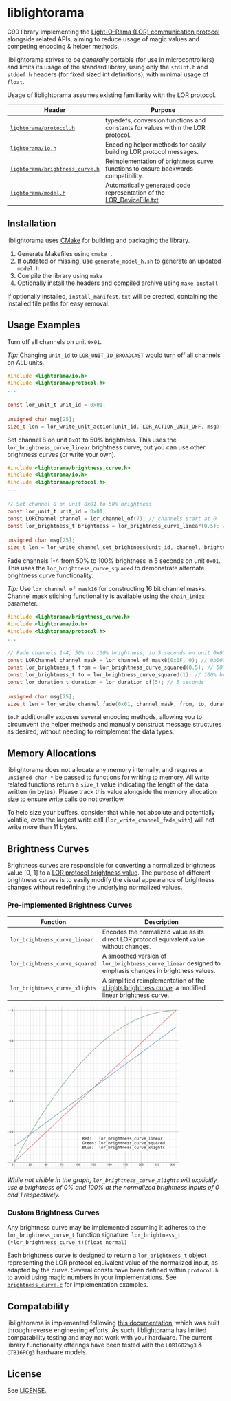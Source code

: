# liblightorama
C90 library implementing the [Light-O-Rama (LOR) communication protocol](https://github.com/Cryptkeeper/lightorama-protocol) alongside related APIs, aiming to reduce usage of magic values and competing encoding & helper methods.

liblightorama strives to be _generally_ portable (for use in microcontrollers) and limits its usage of the standard library, using only the `stdint.h` and `stddef.h` headers (for fixed sized int definitions), with minimal usage of `float`.

Usage of liblightorama assumes existing familiarity with the LOR protocol.

| Header | Purpose |
| --- | --- |
| [`lightorama/protocol.h`](protocol.h) | typedefs, conversion functions and constants for values within the LOR protocol. |
| [`lightorama/io.h`](io.h) | Encoding helper methods for easily building LOR protocol messages. |
| [`lightorama/brightness_curve.h`](brightness_curve.h) | Reimplementation of brightness curve functions to ensure backwards compatibility. |
| [`lightorama/model.h`](model.h) | Automatically generated code representation of the [LOR_DeviceFile.txt](http://www1.lightorama.com/downloads/LOR_DeviceFile.txt). |

## Installation
liblightorama uses [CMake](https://cmake.org/) for building and packaging the library.

1. Generate Makefiles using `cmake .`
2. If outdated or missing, use `generate_model_h.sh` to generate an updated `model.h`
3. Compile the library using `make`
4. Optionally install the headers and compiled archive using `make install`

If optionally installed, `install_manifest.txt` will be created, containing the installed file paths for easy removal.

## Usage Examples
Turn off all channels on unit `0x01`.

_Tip:_ Changing `unit_id` to `LOR_UNIT_ID_BROADCAST` would turn off all channels on ALL units.

```C
#include <lightorama/io.h>
#include <lightorama/protocol.h>
...

const lor_unit_t unit_id = 0x01;

unsigned char msg[25];
size_t len = lor_write_unit_action(unit_id, LOR_ACTION_UNIT_OFF, msg);
```

Set channel 8 on unit `0x01` to 50% brightness. This uses the `lor_brightness_curve_linear` brightness curve, but you can use other brightness curves (or write your own).

```C
#include <lightorama/brightness_curve.h>
#include <lightorama/io.h>
#include <lightorama/protocol.h>
...

// Set channel 8 on unit 0x01 to 50% brightness
const lor_unit_t unit_id = 0x01;
const LORChannel channel = lor_channel_of(7); // channels start at 0
const lor_brightness_t brightness = lor_brightness_curve_linear(0.5); // 50% brightness

unsigned char msg[25];
size_t len = lor_write_channel_set_brightness(unit_id, channel, brightness, msg);
```

Fade channels 1-4 from 50% to 100% brightness in 5 seconds on unit `0x01`. This uses the `lor_brightness_curve_squared` to demonstrate alternate brightness curve functionality.

_Tip:_ Use `lor_channel_of_mask16` for constructing 16 bit channel masks. Channel mask stiching functionality is available using the `chain_index` parameter.

```C
#include <lightorama/brightness_curve.h>
#include <lightorama/io.h>
#include <lightorama/protocol.h>
...

// Fade channels 1-4, 50% to 100% brightness, in 5 seconds on unit 0x01
const LORChannel channel_mask = lor_channel_of_mask8(0x0F, 0); // 0b0001111
const lor_brightness_t from = lor_brightness_curve_squared(0.5); // 50% brightness
const lor_brightness_t to = lor_brightness_curve_squared(1); // 100% brightness
const lor_duration_t duration = lor_duration_of(5); // 5 seconds

unsigned char msg[25];
size_t len = lor_write_channel_fade(0x01, channel_mask, from, to, duration, msg);
```

`io.h` additionally exposes several encoding methods, allowing you to circumvent the helper methods and manually construct message structures as desired, without needing to reimplement the data types.

## Memory Allocations
liblightorama does not allocate any memory internally, and requires a `unsigned char *` be passed to functions for writing to memory. All write related functions return a `size_t` value indicating the length of the data written (in bytes). Please track this value alongside the memory allocation size to ensure write calls do not overflow.

To help size your buffers, consider that while not absolute and potentially volatile, even the largest write call (`lor_write_channel_fade_with`) will not write more than 11 bytes.

## Brightness Curves
Brightness curves are responsible for converting a normalized brightness value [0, 1] to a [LOR protocol brightness value](https://github.com/Cryptkeeper/lightorama-protocol#brightness). The purpose of different brightness curves is to easily modify the visual appearance of brightness changes without redefining the underlying normalized values.

### Pre-implemented Brightness Curves
| Function | Description |
| --- | --- |
| `lor_brightness_curve_linear` | Encodes the normalized value as its direct LOR protocol equivalent value without changes. |
| `lor_brightness_curve_squared` | A smoothed version of `lor_brightness_curve_linear` designed to emphasis changes in brightness values. |
| `lor_brightness_curve_xlights` | A simplified reimplementation of the [xLights brightness curve](https://github.com/smeighan/xLights/blob/master/xLights/outputs/LOROutput.cpp#L46-L59), a modified linear brightness curve. |

[<img src="brightness_curves.png" width="400" height="378" alt="Graph of different brightness curve outputs">](brightness_curves.png)

_While not visible in the graph, `lor_brightness_curve_xlights` will explicitly use a brightness of 0% and 100% at the normalized brightness inputs of 0 and 1 respectively._

### Custom Brightness Curves
Any brightness curve may be implemented assuming it adheres to the `lor_brightness_curve_t` function signature: `lor_brightness_t (*lor_brightness_curve_t)(float normal)`

Each brightness curve is designed to return a `lor_brightness_t` object representing the LOR protocol equivalent value of the normalized input, as adapted by the curve. Several consts have been defined within `protocol.h` to avoid using magic numbers in your implementations. See [`brightness_curve.c`](brightness_curve.c) for implementation examples.

## Compatability
liblightorama is implemented following [this documentation](https://github.com/Cryptkeeper/lightorama-protocol), which was built through reverse engineering efforts. As such, liblightorama has limited compatability testing and may not work with your hardware. The current library functionality offerings have been tested with the `LOR1602Wg3` & `CTB16PCg3` hardware models.

## License
See [LICENSE](LICENSE).
